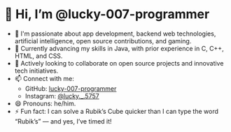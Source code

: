 # 👋 Hi, I’m @lucky-007-programmer

- 👀 I'm passionate about app development, backend web technologies, artificial intelligence, open source contributions, and gaming. 
- 🌱 Currently advancing my skills in Java, with prior experience in C, C++, HTML, and CSS.  
- 💞️ Actively looking to collaborate on open source projects and innovative tech initiatives.  
- 📫 Connect with me:  
  - GitHub: [lucky-007-programmer](https://github.com/lucky-007-programmer)  
  - Instagram: [@lucky._.5757](https://instagram.com/lucky._.5757)  
- 😄 Pronouns: he/him.  
- ⚡ Fun fact: I can solve a Rubik’s Cube quicker than I can type the word “Rubik’s” — and yes, I’ve timed it!  
